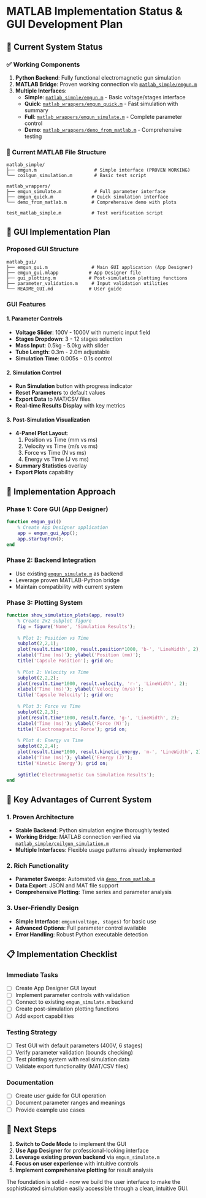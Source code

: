 # MATLAB Implementation Status & GUI Development Plan

## 🎯 Current System Status

### ✅ Working Components
1. **Python Backend**: Fully functional electromagnetic gun simulation
2. **MATLAB Bridge**: Proven working connection via [`matlab_simple/emgun.m`](matlab_simple/emgun.m)
3. **Multiple Interfaces**: 
   - **Simple**: [`matlab_simple/emgun.m`](matlab_simple/emgun.m) - Basic voltage/stages interface
   - **Quick**: [`matlab_wrappers/emgun_quick.m`](matlab_wrappers/emgun_quick.m) - Fast simulation with summary
   - **Full**: [`matlab_wrappers/emgun_simulate.m`](matlab_wrappers/emgun_simulate.m) - Complete parameter control
   - **Demo**: [`matlab_wrappers/demo_from_matlab.m`](matlab_wrappers/demo_from_matlab.m) - Comprehensive testing

### 📁 Current MATLAB File Structure
```
matlab_simple/
├── emgun.m                     # Simple interface (PROVEN WORKING)
└── coilgun_simulation.m        # Basic test script

matlab_wrappers/
├── emgun_simulate.m            # Full parameter interface
├── emgun_quick.m              # Quick simulation interface  
└── demo_from_matlab.m         # Comprehensive demo with plots

test_matlab_simple.m           # Test verification script
```

## 🎨 GUI Implementation Plan

### Proposed GUI Structure
```
matlab_gui/
├── emgun_gui.m                # Main GUI application (App Designer)
├── emgun_gui.mlapp           # App Designer file
├── gui_plotting.m            # Post-simulation plotting functions
├── parameter_validation.m     # Input validation utilities
└── README_GUI.md             # User guide
```

### GUI Features

#### 1. Parameter Controls
- **Voltage Slider**: 100V - 1000V with numeric input field
- **Stages Dropdown**: 3 - 12 stages selection
- **Mass Input**: 0.5kg - 5.0kg with slider
- **Tube Length**: 0.3m - 2.0m adjustable
- **Simulation Time**: 0.005s - 0.1s control

#### 2. Simulation Control
- **Run Simulation** button with progress indicator
- **Reset Parameters** to default values
- **Export Data** to MAT/CSV files
- **Real-time Results Display** with key metrics

#### 3. Post-Simulation Visualization
- **4-Panel Plot Layout**:
  1. Position vs Time (mm vs ms)
  2. Velocity vs Time (m/s vs ms)  
  3. Force vs Time (N vs ms)
  4. Energy vs Time (J vs ms)
- **Summary Statistics** overlay
- **Export Plots** capability

## 🔧 Implementation Approach

### Phase 1: Core GUI (App Designer)
```matlab
function emgun_gui()
    % Create App Designer application
    app = emgun_gui_App();
    app.startupFcn();
end
```

### Phase 2: Backend Integration
- Use existing [`emgun_simulate.m`](matlab_wrappers/emgun_simulate.m) as backend
- Leverage proven MATLAB-Python bridge
- Maintain compatibility with current system

### Phase 3: Plotting System
```matlab
function show_simulation_plots(app, result)
    % Create 2x2 subplot figure
    fig = figure('Name', 'Simulation Results');
    
    % Plot 1: Position vs Time
    subplot(2,2,1);
    plot(result.time*1000, result.position*1000, 'b-', 'LineWidth', 2);
    xlabel('Time (ms)'); ylabel('Position (mm)');
    title('Capsule Position'); grid on;
    
    % Plot 2: Velocity vs Time
    subplot(2,2,2);
    plot(result.time*1000, result.velocity, 'r-', 'LineWidth', 2);
    xlabel('Time (ms)'); ylabel('Velocity (m/s)');
    title('Capsule Velocity'); grid on;
    
    % Plot 3: Force vs Time
    subplot(2,2,3);
    plot(result.time*1000, result.force, 'g-', 'LineWidth', 2);
    xlabel('Time (ms)'); ylabel('Force (N)');
    title('Electromagnetic Force'); grid on;
    
    % Plot 4: Energy vs Time
    subplot(2,2,4);
    plot(result.time*1000, result.kinetic_energy, 'm-', 'LineWidth', 2);
    xlabel('Time (ms)'); ylabel('Energy (J)');
    title('Kinetic Energy'); grid on;
    
    sgtitle('Electromagnetic Gun Simulation Results');
end
```

## 🎯 Key Advantages of Current System

### 1. Proven Architecture
- **Stable Backend**: Python simulation engine thoroughly tested
- **Working Bridge**: MATLAB connection verified via [`matlab_simple/coilgun_simulation.m`](matlab_simple/coilgun_simulation.m)
- **Multiple Interfaces**: Flexible usage patterns already implemented

### 2. Rich Functionality
- **Parameter Sweeps**: Automated via [`demo_from_matlab.m`](matlab_wrappers/demo_from_matlab.m)
- **Data Export**: JSON and MAT file support
- **Comprehensive Plotting**: Time series and parameter analysis

### 3. User-Friendly Design
- **Simple Interface**: `emgun(voltage, stages)` for basic use
- **Advanced Options**: Full parameter control available
- **Error Handling**: Robust Python executable detection

## 📋 Implementation Checklist

### Immediate Tasks
- [ ] Create App Designer GUI layout
- [ ] Implement parameter controls with validation
- [ ] Connect to existing `emgun_simulate.m` backend
- [ ] Create post-simulation plotting functions
- [ ] Add export capabilities

### Testing Strategy
- [ ] Test GUI with default parameters (400V, 6 stages)
- [ ] Verify parameter validation (bounds checking)
- [ ] Test plotting system with real simulation data
- [ ] Validate export functionality (MAT/CSV files)

### Documentation
- [ ] Create user guide for GUI operation
- [ ] Document parameter ranges and meanings
- [ ] Provide example use cases

## 🚀 Next Steps

1. **Switch to Code Mode** to implement the GUI
2. **Use App Designer** for professional-looking interface
3. **Leverage existing proven backend** via `emgun_simulate.m`
4. **Focus on user experience** with intuitive controls
5. **Implement comprehensive plotting** for result analysis

The foundation is solid - now we build the user interface to make the sophisticated simulation easily accessible through a clean, intuitive GUI.